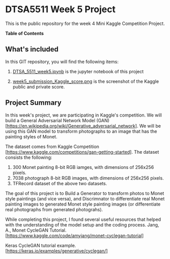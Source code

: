 # DTSA5511 Week 5 Project
This is the public repository for the week 4 Mini Kaggle Competition Project.

**Table of Contents**

## What's included
In this GIT repository, you will find the following items:

1. [DTSA_5511_week5.ipynb](DTSA_5511_week5.ipynb) is the jupyter notebook of this project
  
2. [week5_submission_Kaggle_score.png](week5_submission_Kaggle_score.png) is the screenshot of the Kaggle public and private score.

## Project Summary
In this week's project, we are participating in Kaggle's competition. We will build a General Adversarial Network Model (GAN) [https://en.wikipedia.org/wiki/Generative_adversarial_network]. We will be using this GAN model to transform photographs to an image that has the painting styles of Monet. 

The dataset comes from Kaggle Competition [https://www.kaggle.com/competitions/gan-getting-started]. The dataset consists the following:
1. 300 Monet painting 8-bit RGB iamges, with dimensions of 256x256 pixels.
2. 7038 photograph 8-bit RGB images, with dimensions of 256x256 pixels.
3. TFRecord dataset of the above two datasets.

The goal of this project is to Build a Generator to transform photos to Monet style paintings (and vice versa), and Discrimnator to differentiate real Monet painting images to generated Monet style painting images (or differentiate real photographs from generated photograhs).

While completing this project, I found several useful resources that helped with the understanding of the model setup and the coding process.
Jang, A., Monet CycleGAN Tutorial.[https://www.kaggle.com/code/amyjang/monet-cyclegan-tutorial]

Keras CycleGAN tutorial example. [https://keras.io/examples/generative/cyclegan/]

